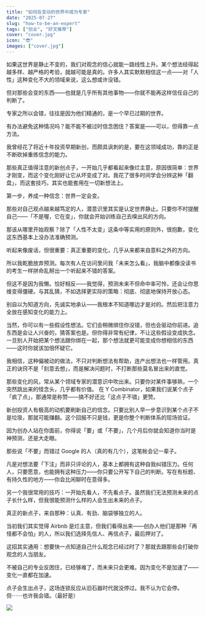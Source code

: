```yaml
---
title: "如何在变动的世界中成为专家"
date: "2025-07-27"
slug: "how-to-be-an-expert"
tags: ["创业", "好文推荐"]
cover: "cover.jpg"
icon: "😎"
images: ["cover.jpg"]
---
```

如果这世界是静止不变的，我们对观念的信心就能一路线性上升。某个想法经得起越多样、越严格的考验，就越可能是真的。许多人其实默默相信这一点——对「人性」这种变化不大的领域来说，这么想或许没错。



但对那些会变的东西——也就是几乎所有其他事物——你就不能再这样信任自己的判断了。



专家之所以会错，往往是因为他们精通的，是一个早已过期的世界。



有办法避免这种情况吗？能不能不被过时信念困住？答案是——可以，但得靠一点方法。



我曾经花了将近十年投资早期新创，而颇具讽刺的是，要在这领域成功，靠的正是不断砍掉重练信念的能力。



那些真正值得注意的新创点子，一开始几乎都看起来像烂主意，原因很简单：世界才刚变，而这个变化刚好让它从坏变成了对。我花了很多时间学会分辨这种「翻盘」，而这套技巧，其实也能套用在一切新想法上。



第一步，养成一种信念：世界一定会变。



那些对自己观点越来越笃定的人，潜意识里其实是认定世界静止。只要你不时提醒自己——「不是喔，它在变」，你就会开始训练自己去嗅出风的方向。



那该从哪里开始观察？除了「人性不太变」这条中等实用的原则外，很抱歉，变化这东西基本上没办法准确预测。



听起来像废话，但很重要：真正重要的变化，几乎从来都来自意料之外的方向。



所以我乾脆放弃预测。每次有人在访问里问我「未来怎么看」，我脑中都像没读书的考生一样拼命乱掰出一个听起来不错的答案。



但这不是因为我懒。恰好相反——我觉得，预测未来不但命中率可怜，还会让你思维变得僵硬。与其乱猜，不如选择更实际的策略：彻底、彻底地保持开放心态。



别自以为知道方向，先诚实地承认——我根本不知道哪边才是对的。然后把注意力全放在感知变化的能力上。



当然，你可以有一些假设性想法。它们会稍微绑住你没错，但也会驱动你前进。追东西是会让人兴奋的，猜答案也是。但你得非常有纪律，不让这些假设变成执念。
一旦别人开始把某个想法跟你绑在一起，那个想法就更可能变成你想相信的东西——这时你就该加倍怀疑它。



我相信，这种偏被动的做法，不只对判断想法有帮助，连产出想法也一样管用。真正的诀窍不是「刻意去想」，而是解决问题时，不打断那些莫名冒出来的直觉。



那些变化的风，常从某个领域专家的潜意识中吹出来。只要你对某件事够熟，一个突然跳出来的怪念头，几乎都有价值。
在 Y Combinator，如果我们说某个点子「疯了点」，那通常是称赞——搞不好还比「这点子不错」更赞。



新创投资人有极高的动机要刷新自己的信念。只要比别人早一步意识到某个点子不是垃圾，那就可能赚翻。这个回报不只是钱，更是你整个判断体系的现场验证。



因为创办人站在你面前，你得说「要」或「不要」，几个月后你就会知道你当时是神预测，还是大走眼。



那些说「不要」而错过 Google 的人（真的有几个），这笔帐会记一辈子。



凡是对想法要「下注」而非只评论的人，基本上都拥有这种自我纠错压力。任何人，只要愿意，也能拥有这种压力——你只要公开写下自己的判断。写在有标题、有持久性的地方——你会比闲聊时在意得多。



另一个我很常用的技巧：一开始先看人，不先看点子。虽然我们无法预测未来的点子长什么样，但我很能预测什么样的人会生出未来的点子。



真正的新点子，来自那种：认真、有劲、脑袋够独立的人。



当初我们其实觉得 Airbnb 是烂主意，但我们看得出来——创办人他们是那种「再怪都不会怕」的人，所以我们选择先信人、再信点子，最后押对了。



这招其实通用：想要快一点知道自己什么观念已经过时了？那就去跟那些会打破你观念的人当朋友。



不被自己的专业反困住，已经够难了，而未来只会更难。因为变化不是加速了——变化一直都在加速。



点子会生出点子，这场连锁反应从旧石器时代就没停过。我不认为它会停。
但⋯⋯也许我会错。（最好是）




![](https://prod-files-secure.s3.us-west-2.amazonaws.com/112d0858-5090-4d34-a606-b75eb8d65fd2/46476355-9cf3-4e99-9b7a-3531bc426380/1000202064.png?X-Amz-Algorithm=AWS4-HMAC-SHA256&X-Amz-Content-Sha256=UNSIGNED-PAYLOAD&X-Amz-Credential=ASIAZI2LB4664GFQTHTY%2F20250728%2Fus-west-2%2Fs3%2Faws4_request&X-Amz-Date=20250728T184849Z&X-Amz-Expires=3600&X-Amz-Security-Token=IQoJb3JpZ2luX2VjEGoaCXVzLXdlc3QtMiJHMEUCIEqG4O9%2BKpizGgBHyNTrQdou8aLSNdm1OhRKt1jOIPr%2BAiEAgTiYP2qni5Z0watViqt5fPhnzUBiVtMoTc2QrQcXur8qiAQIk%2F%2F%2F%2F%2F%2F%2F%2F%2F%2F%2FARAAGgw2Mzc0MjMxODM4MDUiDOBf8FPYxoJFcmXzaCrcA3c6vO%2FiPjAZ6uzk7opQmyKvh0ZydVjJH6peMXSVH%2BWi%2Fh3lBeRhS47qDHexOZoqe7wa4vfUvdUYgfe1DMlNXYG7jCSiabYL8axQfi%2BQQaaiHKGXBF8MGsK85%2Bezbe5nqPjAqmqZ%2Bp%2BPO0NbplyKHt7d%2BDKM98Av0wtUnQv3hFNZElWAqyqMJIq9SxliLnBMgk7g72GnnjolTNwQf3AraTmlXFiTtv2NGXsLvuEc7f16Jbe5UwEr%2BwlSvgq4QFeUsnyubNgVwl%2FT8nMeWCQuPECXfPQTaHxyE%2FkzIGRoeuUCkj8C8wzYl%2FM%2BVZpKPb%2FYy1M3vWcaKGqdm%2BhWz8HAv1v6LuXQzU2ObhHj4yxpXX0oXLXi1yZApguZ9UhPQHen3yjU9AQx8CGiqp28H%2FdoT97ynqMgqgfFGPy8irluuiV8fASx7OWMJwlylQdJw%2Fixz6zz%2FLKLcI1b81qJ3%2B3TSAeV3qQOsV3CzKwmrOSHIX%2B0%2BA0rgMwZbIQXlVSc1YggEAHEkMWadDDl2ZR0PMmAnLWlW1RcuKe%2FLgn3kpFT9VtFfSJXZuFdKh%2BIR980Z32EVKwFFePdtMIG377N%2FIB7lKo4fD9h%2Fu4gU%2BS8gSDq%2B2uUc5XwI3I%2FeB%2F0TswFMP7wnsQGOqUBZRxrng02j%2FZb3h3ChWFXnOSrLYxeeR%2Fv%2BmhmP%2FAdqkUnnN7wPUCCxPPgIssUcwt6WDcPCN26SJf50NitqdZgujSSz0UqVGYqVpRZqBb9i8IAe9CxOOBwdeJW7nBI5tLZrhHp4VSxpC04QL3JGb0j6NsiRC3Q85DjubgBqJGNPUF8jgIagClGVrQcv7bYJyeQ%2BYaJu%2FklPAey7l716GAC5OUJHFTE&X-Amz-Signature=ff2a3c8510b0e31ad3c0ff5fbba8e1c739e284382737eda8e41348667dd5135b&X-Amz-SignedHeaders=host&x-amz-checksum-mode=ENABLED&x-id=GetObject)

